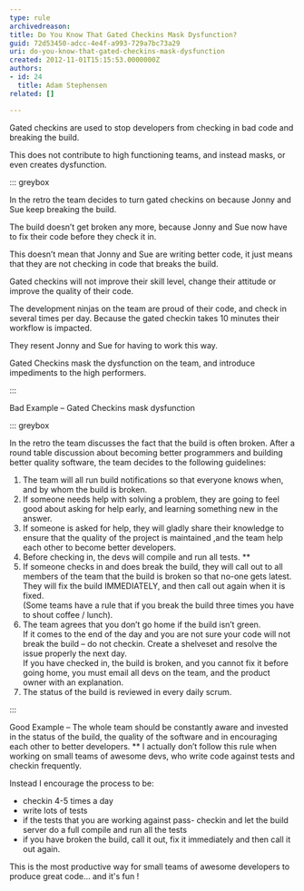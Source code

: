 ```yaml
---
type: rule
archivedreason: 
title: Do You Know That Gated Checkins Mask Dysfunction?
guid: 72d53450-adcc-4e4f-a993-729a7bc73a29
uri: do-you-know-that-gated-checkins-mask-dysfunction
created: 2012-11-01T15:15:53.0000000Z
authors:
- id: 24
  title: Adam Stephensen
related: []

---
```


Gated checkins are used to stop developers from checking in bad code and breaking the build.

This does not contribute to high functioning teams, and instead masks, or even creates dysfunction.

<!--endintro-->


::: greybox

In the retro the team decides to turn gated checkins on because Jonny and Sue keep breaking the build.

The build doesn’t get broken any more, because Jonny and Sue now have to fix their code before they check it in.

This doesn’t mean that Jonny and Sue are writing better code, it just means that they are not checking in code that breaks the build.

Gated checkins will not improve their skill level, change their attitude or improve the quality of their code.

The development ninjas on the team are proud of their code, and check in several times per day. Because the gated checkin takes 10 minutes their workflow is impacted.

They resent Jonny and Sue for having to work this way.

Gated Checkins mask the dysfunction on the team, and introduce impediments to the high performers.

:::

Bad Example – Gated Checkins mask dysfunction

::: greybox

In the retro the team discusses the fact that the build is often broken.
 After a round table discussion about becoming better programmers and building better quality software, the team decides to the following guidelines:

1. The team will all run build notifications so that everyone knows when, and by whom the build is broken.
2. If someone needs help with solving a problem, they are going to feel good about asking for help early, and learning something new in the answer.
3. If someone is asked for help, they will gladly share their knowledge to ensure that the quality of the project is maintained ,and the team help each other to become better developers.
4. Before checking in, the devs will compile and run all tests. \*\*
5. If someone checks in and does break the build, they will call out to all members of the team that the build is broken so that no-one gets latest.<br>They will fix the build IMMEDIATELY, and then call out again when it is fixed.<br>(Some teams have a rule that if you break the build three times you have to shout coffee / lunch).
6. The team agrees that you don’t go home if the build isn’t green. <br>If it comes to the end of the day and you are not sure your code will not break the build – do not checkin. Create a shelveset and resolve the issue properly the next day.
<br>If you have checked in, the build is broken, and you cannot fix it before going home, you must email all devs on the team, and the product owner with an explanation.
7. The status of the build is reviewed in every daily scrum.


:::

Good Example – The whole team should be constantly aware and invested in the status of the build, the quality of the software and in encouraging each other to better developers.
\*\* I actually don’t follow this rule when working on small teams of awesome devs, who write code against tests and checkin frequently.

Instead I encourage the process to be:

* checkin 4-5 times a day
* write lots of tests
* if the tests that you are working against pass- checkin and let the build server do a full compile and run all the tests
* if you have broken the build, call it out, fix it immediately and then call it out again.


This is the most productive way for small teams of awesome developers to produce great code… and it's fun !
